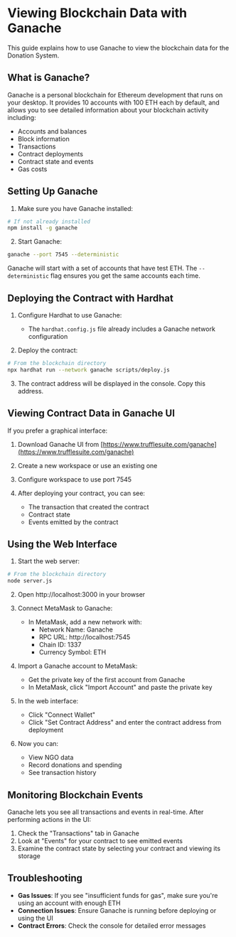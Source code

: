 # Viewing Blockchain Data with Ganache

This guide explains how to use Ganache to view the blockchain data for the Donation System.

## What is Ganache?

Ganache is a personal blockchain for Ethereum development that runs on your desktop. It provides 10 accounts with 100 ETH each by default, and allows you to see detailed information about your blockchain activity including:

- Accounts and balances
- Block information
- Transactions
- Contract deployments
- Contract state and events
- Gas costs

## Setting Up Ganache

1. Make sure you have Ganache installed:
```bash
# If not already installed
npm install -g ganache
```

2. Start Ganache:
```bash
ganache --port 7545 --deterministic
```

Ganache will start with a set of accounts that have test ETH. The `--deterministic` flag ensures you get the same accounts each time.

## Deploying the Contract with Hardhat

1. Configure Hardhat to use Ganache:
   - The `hardhat.config.js` file already includes a Ganache network configuration

2. Deploy the contract:
```bash
# From the blockchain directory
npx hardhat run --network ganache scripts/deploy.js
```

3. The contract address will be displayed in the console. Copy this address.

## Viewing Contract Data in Ganache UI

If you prefer a graphical interface:

1. Download Ganache UI from [https://www.trufflesuite.com/ganache](https://www.trufflesuite.com/ganache)

2. Create a new workspace or use an existing one

3. Configure workspace to use port 7545

4. After deploying your contract, you can see:
   - The transaction that created the contract
   - Contract state
   - Events emitted by the contract

## Using the Web Interface

1. Start the web server:
```bash
# From the blockchain directory
node server.js
```

2. Open http://localhost:3000 in your browser

3. Connect MetaMask to Ganache:
   - In MetaMask, add a new network with:
     - Network Name: Ganache
     - RPC URL: http://localhost:7545
     - Chain ID: 1337
     - Currency Symbol: ETH

4. Import a Ganache account to MetaMask:
   - Get the private key of the first account from Ganache
   - In MetaMask, click "Import Account" and paste the private key

5. In the web interface:
   - Click "Connect Wallet"
   - Click "Set Contract Address" and enter the contract address from deployment

6. Now you can:
   - View NGO data
   - Record donations and spending
   - See transaction history

## Monitoring Blockchain Events

Ganache lets you see all transactions and events in real-time. After performing actions in the UI:

1. Check the "Transactions" tab in Ganache
2. Look at "Events" for your contract to see emitted events
3. Examine the contract state by selecting your contract and viewing its storage

## Troubleshooting

- **Gas Issues**: If you see "insufficient funds for gas", make sure you're using an account with enough ETH
- **Connection Issues**: Ensure Ganache is running before deploying or using the UI
- **Contract Errors**: Check the console for detailed error messages
